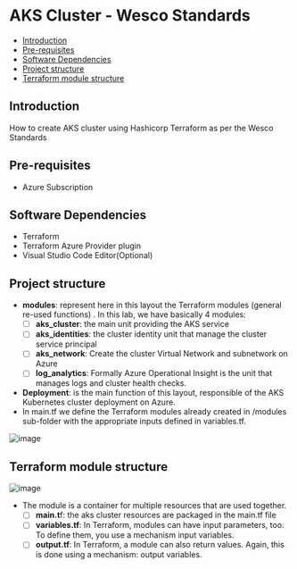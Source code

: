 
# AKS Cluster - Wesco Standards

- [Introduction](#introduction)
- [Pre-requisites](#pre-requisites)
- [Software Dependencies](#software-dependencies)
- [Project structure](#project-structure)
- [Terraform module structure](#terraform-module-structure)

## Introduction
How to create AKS cluster using Hashicorp Terraform as per the Wesco Standards

## Pre-requisites
- Azure Subscription

## Software Dependencies
- Terraform
- Terraform Azure Provider plugin
- Visual Studio Code Editor(Optional)

## Project structure  

- **modules**: represent here in this layout the Terraform modules (general re-used functions) . In this lab, we have basically 4 modules:
	 - [ ] **aks_cluster**: the main unit providing the AKS service
	 - [ ] **aks_identities**: the cluster identity unit that manage the cluster service principal
	 - [ ] **aks_network**: Create the cluster Virtual Network and subnetwork on Azure
	 - [ ] **log_analytics**: Formally Azure Operational Insight is the unit that manages logs and cluster health checks.
- **Deployment**: is the main function of this layout, responsible of the AKS Kubernetes cluster deployment on Azure. 
- In main.tf we define the Terraform modules already created in /modules sub-folder with the appropriate inputs defined in variables.tf.

![image](https://user-images.githubusercontent.com/94529299/158328000-a1ed36b0-41b6-40e1-90ed-1a9f390b87fd.png)


## Terraform module structure

![image](https://user-images.githubusercontent.com/94529299/158328623-01f1f965-8456-4654-af91-7294787e90d4.png)

- The module is a container for multiple resources that are used together.
	 - [ ] **main.t**f: the aks cluster resources are packaged in the main.tf file
	 - [ ] **variables.tf**: In Terraform, modules can have input parameters, too. To define them, you use a mechanism input  	variables.
	 - [ ] **output.tf**: In Terraform, a module can also return values. Again, this is done using a mechanism: output variables.
